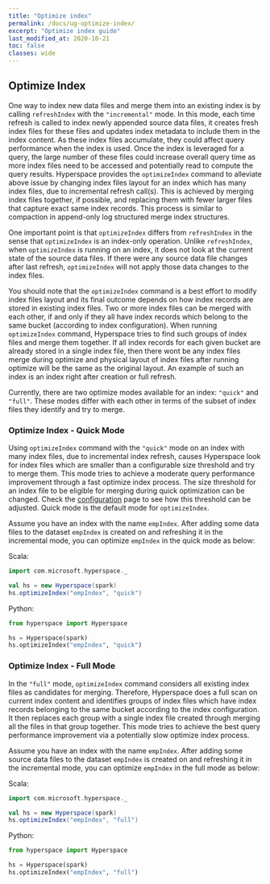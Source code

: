 ```yaml
---
title: "Optimize index"
permalink: /docs/ug-optimize-index/
excerpt: "Optimize index guide"
last_modified_at: 2020-10-21
toc: false
classes: wide
---
```


## Optimize Index
One way to index new data files and merge them into an existing index is by calling `refreshIndex`
with the `"incremental"` mode. In this mode, each time refresh is called to index newly appended source data files,
it creates fresh index files for these files and updates index metadata to include them in the index content.
As these index files accumulate, they could affect query performance when the index is used.
Once the index is leveraged for a query, the large number of these files could increase overall query time as more index
files need to be accessed and potentially read to compute the query results.
Hyperspace provides the `optimizeIndex` command to alleviate above issue by changing index files layout for an
index which has many index files, due to incremental refresh call(s). This is achieved by merging index files together,
if possible, and replacing them with fewer larger files that capture exact same index records. This process is similar to
compaction in append-only log structured merge index structures.

One important point is that `optimizeIndex` differs from `refreshIndex` in the sense that `optimizeIndex` is an index-only operation.
Unlike `refreshIndex`, when `optimizeIndex` is running on an index, it does not look at the current state of the source data files.
If there were any source data file changes after last refresh, `optimizeIndex` will not apply those data changes
to the index files.

You should note that the `optimizeIndex` command is a best effort to modify index files layout and its
final outcome depends on how index records are stored in existing index files.
Two or more index files can be merged with each other, if and only if they all have index records which belong to the
same bucket (according to index configuration).
When running `optimizeIndex` command, Hyperspace tries to find such groups of index files and merge them together.
If all index records for each given bucket are already stored in a single index file, then there wont be any
index files merge during optimize and physical layout of index files after running optimize will be the same as the
original layout. An example of such an index is an index right after creation or full refresh.    

Currently, there are two optimize modes available for an index: `"quick"` and `"full"`. These modes differ with each other
in terms of the subset of index files they identify and try to merge.
 
### Optimize Index - Quick Mode
Using `optimizeIndex` command with the `"quick"` mode on an index with many index files, due to incremental index refresh,
causes Hyperspace look for index files which are smaller than a configurable size threshold and try to merge them.
This mode tries to achieve a moderate query performance improvement through a fast optimize index process.
The size threshold for an index file to be eligible for merging during quick optimization can be changed.
Check the [configuration](https://microsoft.github.io/hyperspace/docs/ug-configuration/) page to see how this threshold can be adjusted.
Quick mode is the default mode for `optimizeIndex`.

Assume you have an index with the name `empIndex`. After adding some data files to the dataset `empIndex` is created on
and refreshing it in the incremental mode, you can optimize `empIndex` in the quick mode as below:

Scala:
```scala
import com.microsoft.hyperspace._

val hs = new Hyperspace(spark)
hs.optimizeIndex("empIndex", "quick")
``` 

Python:

```python
from hyperspace import Hyperspace

hs = Hyperspace(spark)
hs.optimizeIndex("empIndex", "quick")
```

### Optimize Index - Full Mode
In the `"full"` mode, `optimizeIndex` command considers all existing index files as candidates for merging. Therefore,
Hyperspace does a full scan on current index content and identifies groups of index files which have index records belonging
to the same bucket according to the index configuration. It then replaces each group with a single index file created through
merging all the files in that group together. This mode tries to achieve the best query performance improvement via a
potentially slow optimize index process.

Assume you have an index with the name `empIndex`. After adding some source data files to the dataset `empIndex` is created on
and refreshing it in the incremental mode, you can optimize `empIndex` in the full mode as below:

Scala:
```scala
import com.microsoft.hyperspace._

val hs = new Hyperspace(spark)
hs.optimizeIndex("empIndex", "full")
``` 

Python:

```python
from hyperspace import Hyperspace

hs = Hyperspace(spark)
hs.optimizeIndex("empIndex", "full")
```